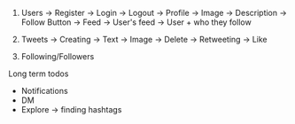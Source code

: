 1. Users
    -> Register
    -> Login
    -> Logout
    -> Profile
        -> Image
        -> Description
        -> Follow Button
    -> Feed
        -> User's feed
        -> User + who they follow

2. Tweets
    -> Creating
        -> Text
        -> Image
    -> Delete
    -> Retweeting
    -> Like

3. Following/Followers


Long term todos
- Notifications
- DM
- Explore -> finding hashtags